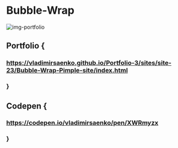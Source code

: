 # Bubble-Wrap

![img-portfolio](https://user-images.githubusercontent.com/56477695/155013763-3685f31c-3db4-4b36-83d7-61aa92a4adf0.png)

## Portfolio {

### https://vladimirsaenko.github.io/Portfolio-3/sites/site-23/Bubble-Wrap-Pimple-site/index.html

### }

## Codepen {

### https://codepen.io/vladimirsaenko/pen/XWRmyzx

### }
